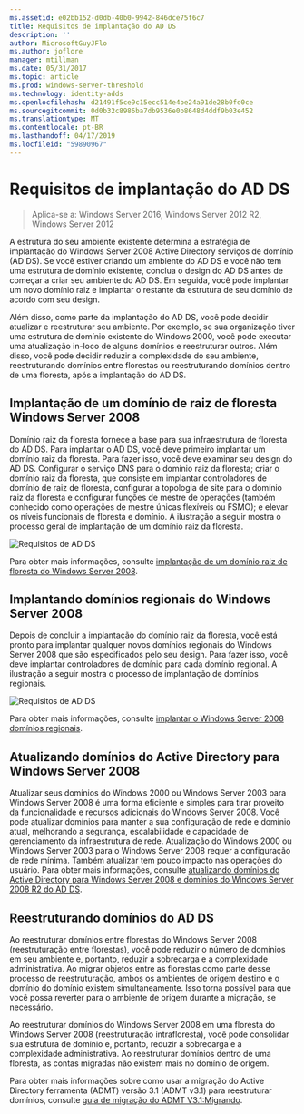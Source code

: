 ```yaml
---
ms.assetid: e02bb152-d0db-40b0-9942-846dce75f6c7
title: Requisitos de implantação do AD DS
description: ''
author: MicrosoftGuyJFlo
ms.author: joflore
manager: mtillman
ms.date: 05/31/2017
ms.topic: article
ms.prod: windows-server-threshold
ms.technology: identity-adds
ms.openlocfilehash: d21491f5ce9c15ecc514e4be24a91de28b0fd0ce
ms.sourcegitcommit: 0d0b32c8986ba7db9536e0b8648d4ddf9b03e452
ms.translationtype: MT
ms.contentlocale: pt-BR
ms.lasthandoff: 04/17/2019
ms.locfileid: "59890967"
---
```

# <a name="ad-ds-deployment-requirements"></a>Requisitos de implantação do AD DS

>Aplica-se a: Windows Server 2016, Windows Server 2012 R2, Windows Server 2012

A estrutura do seu ambiente existente determina a estratégia de implantação do Windows Server 2008 Active Directory serviços de domínio (AD DS). Se você estiver criando um ambiente do AD DS e você não tem uma estrutura de domínio existente, conclua o design do AD DS antes de começar a criar seu ambiente do AD DS. Em seguida, você pode implantar um novo domínio raiz e implantar o restante da estrutura de seu domínio de acordo com seu design.  
  
Além disso, como parte da implantação do AD DS, você pode decidir atualizar e reestruturar seu ambiente. Por exemplo, se sua organização tiver uma estrutura de domínio existente do Windows 2000, você pode executar uma atualização in-loco de alguns domínios e reestruturar outros. Além disso, você pode decidir reduzir a complexidade do seu ambiente, reestruturando domínios entre florestas ou reestruturando domínios dentro de uma floresta, após a implantação do AD DS.  
  
## <a name="deploying-a-windows-server-2008-forest-root-domain"></a>Implantação de um domínio de raiz de floresta Windows Server 2008  
Domínio raiz da floresta fornece a base para sua infraestrutura de floresta do AD DS. Para implantar o AD DS, você deve primeiro implantar um domínio raiz da floresta. Para fazer isso, você deve examinar seu design do AD DS. Configurar o serviço DNS para o domínio raiz da floresta; criar o domínio raiz da floresta, que consiste em implantar controladores de domínio de raiz de floresta, configurar a topologia de site para o domínio raiz da floresta e configurar funções de mestre de operações (também conhecido como operações de mestre únicas flexíveis ou FSMO); e elevar os níveis funcionais de floresta e domínio. A ilustração a seguir mostra o processo geral de implantação de um domínio raiz da floresta.  
  
![Requisitos de AD DS](media/AD-DS-Deployment-Requirements/033aad0b-25ff-4793-8825-88a6daa01a55.gif)  
  
Para obter mais informações, consulte [implantação de um domínio raiz de floresta do Windows Server 2008](https://technet.microsoft.com/library/cc731174.aspx).  
  
## <a name="deploying-windows-server-2008-regional-domains"></a>Implantando domínios regionais do Windows Server 2008  
Depois de concluir a implantação do domínio raiz da floresta, você está pronto para implantar qualquer novos domínios regionais do Windows Server 2008 que são especificados pelo seu design. Para fazer isso, você deve implantar controladores de domínio para cada domínio regional. A ilustração a seguir mostra o processo de implantação de domínios regionais.  
  
![Requisitos de AD DS](media/AD-DS-Deployment-Requirements/89a878c8-9a94-4180-ad43-ca75316a6318.gif)  
  
Para obter mais informações, consulte [implantar o Windows Server 2008 domínios regionais](https://technet.microsoft.com/library/cc755118.aspx).  
  
## <a name="upgrading-active-directory-domains-to-windows-server-2008"></a>Atualizando domínios do Active Directory para Windows Server 2008  
Atualizar seus domínios do Windows 2000 ou Windows Server 2003 para Windows Server 2008 é uma forma eficiente e simples para tirar proveito da funcionalidade e recursos adicionais do Windows Server 2008. Você pode atualizar domínios para manter a sua configuração de rede e domínio atual, melhorando a segurança, escalabilidade e capacidade de gerenciamento da infraestrutura de rede. Atualização do Windows 2000 ou Windows Server 2003 para o Windows Server 2008 requer a configuração de rede mínima. Também atualizar tem pouco impacto nas operações do usuário. Para obter mais informações, consulte [atualizando domínios do Active Directory para Windows Server 2008 e domínios do Windows Server 2008 R2 do AD DS](https://technet.microsoft.com/library/cc731188.aspx).  
  
## <a name="restructuring-ad-ds-domains"></a>Reestruturando domínios do AD DS  
Ao reestruturar domínios entre florestas do Windows Server 2008 (reestruturação entre florestas), você pode reduzir o número de domínios em seu ambiente e, portanto, reduzir a sobrecarga e a complexidade administrativa. Ao migrar objetos entre as florestas como parte desse processo de reestruturação, ambos os ambientes de origem destino e o domínio do domínio existem simultaneamente. Isso torna possível para que você possa reverter para o ambiente de origem durante a migração, se necessário.  
  
Ao reestruturar domínios do Windows Server 2008 em uma floresta do Windows Server 2008 (reestruturação intrafloresta), você pode consolidar sua estrutura de domínio e, portanto, reduzir a sobrecarga e a complexidade administrativa. Ao reestruturar domínios dentro de uma floresta, as contas migradas não existem mais no domínio de origem.  
  
Para obter mais informações sobre como usar a migração do Active Directory ferramenta (ADMT) versão 3.1 (ADMT v3.1) para reestruturar domínios, consulte [guia de migração do ADMT V3.1:Migrando](https://go.microsoft.com/fwlink/?LinkId=93678).  
  


